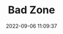 ---
date: 2022-09-06 11:09:37
title: 'Bad Zone'	
tags: [hand-drawn, anime]
price: In development
img: https://i.imgur.com/M2h1dUh.png
twitter: https://twitter.com/cobalt_requin
---